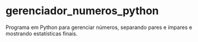 # gerenciador_numeros_python
Programa em Python para gerenciar números, separando pares e ímpares e mostrando estatísticas finais.
